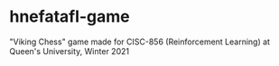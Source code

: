 # hnefatafl-game
"Viking Chess" game made for CISC-856 (Reinforcement Learning) at Queen's University, Winter 2021
